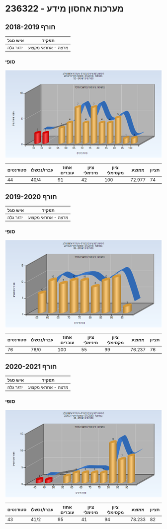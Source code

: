 # 236322 - מערכות אחסון מידע

## חורף 2018-2019

| איש סגל | תפקיד |
| ---- | ---- |
| ידגר גלה | מרצה - אחראי מקצוע |

### סופי

![201801 Finals](201801/Finals.png)

| סטודנטים | עברו/נכשלו | אחוז עוברים | ציון מינימלי | ציון מקסימלי | ממוצע | חציון |
| ---- | ---- | ---- | ---- | ---- | ---- | ---- |
| 44 | 40/4 | 91 | 42 | 100 | 72.977 | 74 |

## חורף 2019-2020

| איש סגל | תפקיד |
| ---- | ---- |
| ידגר גלה | מרצה - אחראי מקצוע |

### סופי

![201901 Finals](201901/Finals.png)

| סטודנטים | עברו/נכשלו | אחוז עוברים | ציון מינימלי | ציון מקסימלי | ממוצע | חציון |
| ---- | ---- | ---- | ---- | ---- | ---- | ---- |
| 76 | 76/0 | 100 | 55 | 99 | 76.237 | 76 |

## חורף 2020-2021

| איש סגל | תפקיד |
| ---- | ---- |
| ידגר גלה | מרצה - אחראי מקצוע |

### סופי

![202001 Finals](202001/Finals.png)

| סטודנטים | עברו/נכשלו | אחוז עוברים | ציון מינימלי | ציון מקסימלי | ממוצע | חציון |
| ---- | ---- | ---- | ---- | ---- | ---- | ---- |
| 43 | 41/2 | 95 | 41 | 94 | 78.233 | 82 |

